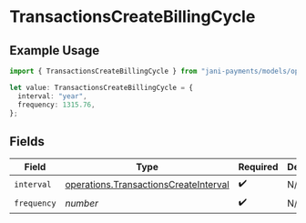 # TransactionsCreateBillingCycle

## Example Usage

```typescript
import { TransactionsCreateBillingCycle } from "jani-payments/models/operations";

let value: TransactionsCreateBillingCycle = {
  interval: "year",
  frequency: 1315.76,
};
```

## Fields

| Field                                                                                          | Type                                                                                           | Required                                                                                       | Description                                                                                    |
| ---------------------------------------------------------------------------------------------- | ---------------------------------------------------------------------------------------------- | ---------------------------------------------------------------------------------------------- | ---------------------------------------------------------------------------------------------- |
| `interval`                                                                                     | [operations.TransactionsCreateInterval](../../models/operations/transactionscreateinterval.md) | :heavy_check_mark:                                                                             | N/A                                                                                            |
| `frequency`                                                                                    | *number*                                                                                       | :heavy_check_mark:                                                                             | N/A                                                                                            |